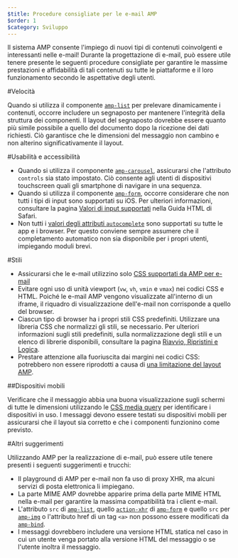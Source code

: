 ```yaml
---
$title: Procedure consigliate per le e-mail AMP
$order: 1
$category: Sviluppo
---
```


Il sistema AMP consente l'impiego di nuovi tipi di contenuti coinvolgenti e interessanti nelle e-mail! Durante la progettazione di e-mail, può essere utile tenere presente le seguenti procedure consigliate per garantire le massime prestazioni e affidabilità di tali contenuti su tutte le piattaforme e il loro funzionamento secondo le aspettative degli utenti.

#Velocità

Quando si utilizza il componente [`amp-list`](../../../documentation/components/reference/amp-list.md?format=email) per prelevare dinamicamente i contenuti, occorre includere un segnaposto per mantenere l'integrità della struttura dei componenti. Il layout del segnaposto dovrebbe essere quanto più simile possibile a quello del documento dopo la ricezione dei dati richiesti. Ciò garantisce che le dimensioni del messaggio non cambino e non alterino significativamente il layout.

#Usabilità e accessibilità

- Quando si utilizza il componente [`amp-carousel`](../../components/reference/amp-carousel-v0.1.md?format=email), assicurarsi che l'attributo `controls` sia stato impostato. Ciò consente agli utenti di dispositivi touchscreen quali gli smartphone di navigare in una sequenza.
- Quando si utilizza il componente [`amp-form`](../../../documentation/components/reference/amp-form.md?format=email), occorre considerare che non tutti i tipi di input sono supportati su iOS. Per ulteriori informazioni, consultare la pagina [Valori di input supportati](https://developer.apple.com/library/archive/documentation/AppleApplications/Reference/SafariHTMLRef/Articles/InputTypes.html) nella Guida HTML di Safari.
- Non tutti i [valori degli attributi `autocomplete`](https://developer.mozilla.org/en-US/docs/Web/HTML/Attributes/autocomplete) sono supportati su tutte le app e i browser. Per questo conviene sempre assumere che il completamento automatico non sia disponibile per i propri utenti, impiegando moduli brevi.

#Stili

- Assicurarsi che le e-mail utilizzino solo [CSS supportati da AMP per e-mail](../learn/email-spec/amp-email-css.md?format=email)
- Evitare ogni uso di unità viewport (`vw`, `vh`, `vmin` e `vmax`) nei codici CSS e HTML. Poiché le e-mail AMP vengono visualizzate all'interno di un iframe, il riquadro di visualizzazione dell'e-mail non corrisponde a quello del browser.
- Ciascun tipo di browser ha i propri stili CSS predefiniti. Utilizzare una libreria CSS che normalizzi gli stili, se necessario. Per ulteriori informazioni sugli stili predefiniti, sulla normalizzazione degli stili e un elenco di librerie disponibili, consultare la pagina [Riavvio, Ripristini e Logica](https://css-tricks.com/reboot-resets-reasoning/).
- Prestare attenzione alla fuoriuscita dai margini nei codici CSS: potrebbero non essere riprodotti a causa di [una limitazione del layout AMP](https://github.com/ampproject/amphtml/issues/13343#issuecomment-447380241).

##Dispositivi mobili

Verificare che il messaggio abbia una buona visualizzazione sugli schermi di tutte le dimensioni utilizzando le [CSS media query](style_and_layout/control_layout.md?format=email) per identificare i dispositivi in uso. I messaggi devono essere testati su dispositivi mobili per assicurarsi che il layout sia corretto e che i componenti funzionino come previsto.

#Altri suggerimenti

Utilizzando AMP per la realizzazione di e-mail, può essere utile tenere presenti i seguenti suggerimenti e trucchi:

- Il playground di AMP per e-mail non fa uso di proxy XHR, ma alcuni servizi di posta elettronica li impiegano.
- La parte MIME AMP dovrebbe apparire prima della parte MIME HTML nella  e-mail per garantire la massima compatibilità tra i client e-mail.
- L'attributo `src` di [`amp-list`](../../../documentation/components/reference/amp-list.md?format=email), quello [`action-xhr`](../../../documentation/components/reference/amp-form.md?format=email#action-xhr) di [`amp-form`](../../../documentation/components/reference/amp-form.md?format=email) e quello `src` per [`amp-img`](../../../documentation/examples/documentation/amp-img.html?format=email) o l'attributo href di un tag `<a>` non possono essere modificati da [`amp-bind`](../../../documentation/examples/documentation/amp-bind.html?format=email).
- I messaggi dovrebbero includere una versione HTML statica nel caso in cui un utente venga portato alla versione HTML del messaggio o se l'utente inoltra il messaggio.
